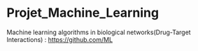 # Projet_Machine_Learning
Machine learning algorithms in biological networks(Drug-Target Interactions) : https://github.com/ML
